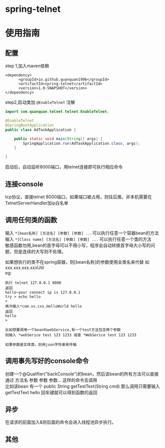 # spring-telnet
# 使用指南
## 配置
step 1,加入maven依赖
```maven
<dependency>
      <groupId>io.github.quanquan1996</groupId>
      <artifactId>spring-telnet</artifactId>
      <version>1.0-SNAPSHOT</version>
</dependency>
```
step2,启动类加 `@EnableTelnet` 注解

```java
import com.quanquan.telnet.telnet.EnableTelnet;

@EnableTelnet
@SpringBootApplication
public class AdTaskApplication {

    public static void main(String[] args) {
        SpringApplication.run(AdTaskApplication.class, args);
    }

}
```
启动后，自动监听8000端口，用telnet连接即可执行相应命令
## 连接console

tcp协议，直接telnet 8000端口，如果端口被占用，则往后推。非本机需要在TelnetServerHandler加ip白名单
## 调用任何类的函数

输入 ```*[bean名称] [方法名] [参数] [参数] ...```可以执行任意一个容器bean的方法 输入 ```*[Class name] [方法名] [参数] [参数] ...``` 可以执行任意一个类的方法   
敏感函数勿用,bean的首字母可以不用小写，程序会自动转换首字母大小写的问题，但是连续的大写则不处理。

如果想执行的类不在spring容器，则[bean名称]的参数使用全类名来代替 如 xxx.xxx.xxx.xxxUtil  
eg:

```
执行 telnet 127.0.0.1 8000
返回
hello~your connect ip is 127.0.0.1
try > echo hello
>
再次输入*com.xx.cxx.HelloWorld hello
返回
hello
>

比如想要调用一个bean叫webService,有一个test方法包含两个参数    
则输入 *webSerice test 123 1233 或者 *WebSerice test 123 1233

如果参数是实体类，则用json字符串来传输
```

## 调用事先写好的console命令

创建一个@Qualifier("backConsole")的bean，然后该bean的所有方法可以直接通过 方法名 参数 参数 参数... 这样的命令去调用              
比如该bean 有一个 public String getTestText(String cmd)  那么调用只需要输入 getTestText hello 回车键就可以得到函数的返回


## 异步

在请求的前面加入&则后面的命令会进入线程池异步执行。

## 其他

